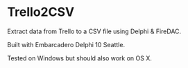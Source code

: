 # Trello2CSV
Extract data from Trello to a CSV file using Delphi &amp; FireDAC.

Built with Embarcadero Delphi 10 Seattle.

Tested on Windows but should also work on OS X.